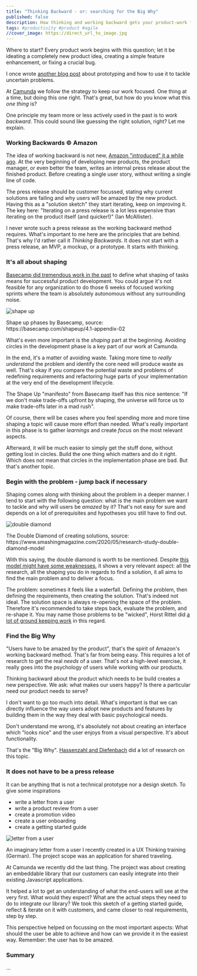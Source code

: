 ```yaml
---
title: "Thinking Backward - or: searching for the Big Why"
published: false
description: How thinking and working backward gets your product-work focused.
tags: #productivity #product #agile 
//cover_image: https://direct_url_to_image.jpg
---
```


Where to start? Every product work begins with this question; let it be ideating a completely new product idea, creating a simple feature enhancement, or fixing a crucial bug.

I once wrote [another blog post](https://dev.to/pinussilvestrus/creating-the-unknown-what-and-what-not-to-build-in-efficient-prototypes-467p) about prototyping and how to use it to tackle uncertain problems. 

At [Camunda](http://camunda.com/) we follow the strategy to keep our work focused. One thing at a time, but doing this one right. That's great, but how do you know what this *one thing* is?

One principle my team more or less actively used in the past is to *work backward*. This could sound like guessing the right solution, right? Let me explain.

### Working Backwards © Amazon

The idea of working backward is not new, [Amazon "introduced" it a while ago](https://www.inc.com/justin-bariso/amazon-uses-a-secret-process-for-launching-new-ideas-and-it-can-transform-way-you-work.html). At the very beginning of developing new products, the product manager, or even better the team, writes an internal press release about the finished product. Before creating a single user story, without writing a single line of code.

The press release should be customer focussed, stating why current solutions are failing and why users will be amazed by the new product. Having this as a "solution sketch" they start iterating, keep on improving it. The key here: "Iterating on a press release is a lot less expensive than iterating on the product itself (and quicker!)" (Ian McAllister). 

I never wrote such a press release as the working backward method requires. What's important to me here are the principles that are behind. That's why I'd rather call it *Thinking Backwards*. It does not start with a press release, an MVP, a mockup, or a prototype. It starts with thinking.

### It's all about shaping

[Basecamp did tremendous work in the past](https://basecamp.com/shapeup) to define what shaping of tasks means for successful product development. You could argue it's not feasible for any organization to do those 6 weeks of focused working sprints where the team is absolutely autonomous without any surrounding noise.

![shape up](https://dev-to-uploads.s3.amazonaws.com/i/mr2mj82ajv38n3fc7zs5.png)
<figcaption>Shape up phases by Basecamp, source: https://basecamp.com/shapeup/4.1-appendix-02</figcaption>

What's even more important is the *shaping* part at the beginning. Avoiding circles in the development phase is a key part of our work at Camunda. 

In the end, it's a matter of avoiding waste. Taking more time to *really understand*  the problem and identify the core need will produce waste as well. That's okay if you compare the potential waste and problems of redefining requirements and refactoring huge parts of your implementation at the very end of the development lifecycle.

The Shape Up "manifesto" from Basecamp itself has this nice sentence: "If we don't make trade-offs upfront by shaping, the universe will force us to make trade-offs later in a mad rush".

Of course, there will be cases where you feel spending more and more time shaping a topic will cause more effort than needed. What's really important in this phase is to gather *learnings* and create *focus* on the most relevant aspects. 

Afterward, it will be much easier to simply get the stuff done, without getting lost in circles. Build the one thing which matters and do it right. Which does not mean that circles in the implementation phase are bad. But that's another topic.

### Begin with the problem - jump back if necessary

Shaping comes along with thinking about the problem in a deeper manner. I tend to start with the following question: what is the main problem we want to tackle and why will users be *amazed* by it? That's not easy for sure and depends on a lot of prerequisites and hypotheses you still have to find out.

![double diamond](https://dev-to-uploads.s3.amazonaws.com/i/jdr9qbp4tj9e1vqkcbdg.jpeg)
<figcaption>The Double Diamond of creating solutions, source: https://www.smashingmagazine.com/2020/05/research-study-double-diamond-model</figcaption>

With this saying, the double diamond is worth to be mentioned. Despite [this model might have some weaknesses](https://uxdesign.cc/why-the-double-diamond-isnt-enough-adaa48a8aec1), it shows a very relevant aspect: all the research, all the shaping you do in regards to find a solution, it all aims to find the main problem and to deliver a focus. 

The problem: sometimes it feels like a waterfall. Defining the problem, then defining the requirements, then creating the solution. That's indeed not ideal. The solution space is always re-opening the space of the problem. Therefore it's recommended to take steps back, evaluate the problem, and re-shape it. You may name those problems to be "wicked", Horst Rittel did [a lot of ground keeping work](https://nnsi.northwestern.edu/wicked-problems-what-are-they-and-why-are-they-of-interest-to-nnsi-researchers/) in this regard.

### Find the Big Why

"Users have to be amazed by the product", that's the spirit of Amazon's working backward method. That's far from being easy. This requires a lot of research to get the real *needs* of a user. That's not a high-level exercise, it really goes into the psychology of users while working with our products.

Thinking backward about the product which needs to be build creates a new perspective. We ask: what makes our users happy? Is there a particular need our product needs to serve?

I don't want to go too much into detail. What's important is that we can directly influence the way users adopt new products and features by building them in the way they deal with basic psychological needs. 

Don't understand me wrong, it's absolutely not about creating an interface which "looks nice" and the user enjoys from a visual perspective. It's about functionality. 

That's the "Big Why". [Hassenzahl and Diefenbach](http://www.experienceandinteraction.com/tools) did a lot of research on this topic.

### It does not have to be a press release

It can be anything that is not a technical prototype nor a design sketch. To give some inspirations 

- write a letter from a user
- write a product review from a user
- create a promotion video
- create a user onboarding
- create a getting started guide

![letter from a user](https://dev-to-uploads.s3.amazonaws.com/i/dttsozvr4bb32ppw5nro.png)
<figcaption>An imaginary letter from a user I recently created in a UX Thinking training (German). The project scope was an application for shared traveling.</figcaption>

At Camunda we recently did the last thing. The project was about creating an embeddable library that our customers can easily integrate into their existing Javascript applications.

It helped a lot to get an understanding of what the end-users will see at the very first. What would they expect? What are the actual steps they need to do to integrate our library? We took this sketch of a getting started guide, reflect & iterate on it with customers, and came closer to real requirements, step by step.

This perspective helped on focussing on the most important aspects: What should the user be able to achieve and how can we provide it in the easiest way. Remember: the user has to be amazed.

### Summary

...

